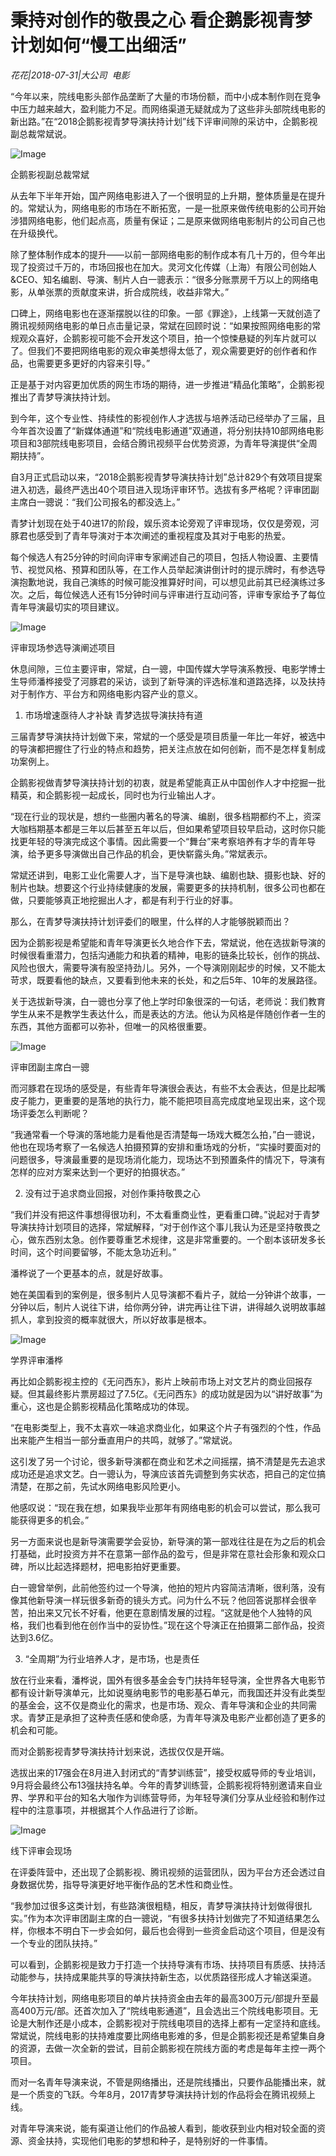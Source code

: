 # 秉持对创作的敬畏之心 看企鹅影视青梦计划如何“慢工出细活”

*花花|2018-07-31|大公司 
                                                电影*

“今年以来，院线电影头部作品垄断了大量的市场份额，而中小成本制作则在竞争中压力越来越大，盈利能力不足。而网络渠道无疑就成为了这些非头部院线电影的新出路。”在“2018企鹅影视青梦导演扶持计划”线下评审间隙的采访中，企鹅影视副总裁常斌说。

![Image](http://p9.pstatp.com/large/pgc-image/15330855362531f27a09497)

企鹅影视副总裁常斌

从去年下半年开始，国产网络电影进入了一个很明显的上升期，整体质量是在提升的。常斌认为，网络电影的市场在不断拓宽，一是一批原来做传统电影的公司开始涉猎网络电影，他们起点高，质量有保证；二是原来做网络电影制片的公司自己也在升级换代。

除了整体制作成本的提升——以前一部网络电影的制作成本有几十万的，但今年出现了投资过千万的，市场回报也在加大。灵河文化传媒（上海）有限公司创始人&CEO、知名编剧、导演、制片人白一骢表示：“很多分账票房千万以上的网络电影，从单张票的贡献度来讲，折合成院线，收益非常大。”

口碑上，网络电影也在逐渐摆脱以往的印象。一部《罪途》，上线第一天就创造了腾讯视频网络电影的单日点击量记录，常斌在回顾时说：“如果按照网络电影的常规观众喜好，企鹅影视可能不会开发这个项目，拍一个惊悚悬疑的列车片就可以了。但我们不要把网络电影的观众审美想得太低了，观众需要更好的创作者和作品，也需要更多更好的内容来引导。”

正是基于对内容更加优质的网生市场的期待，进一步推进“精品化策略”，企鹅影视推出了青梦导演扶持计划。

到今年，这个专业性、持续性的影视创作人才选拔与培养活动已经举办了三届，且今年首次设置了“新媒体通道”和“院线电影通道”双通道，将分别扶持10部网络电影项目和3部院线电影项目，会结合腾讯视频平台优势资源，为青年导演提供“全周期扶持”。

自3月正式启动以来，“2018企鹅影视青梦导演扶持计划”总计829个有效项目提案进入初选，最终严选出40个项目进入现场评审环节。选拔有多严格呢？评审团副主席白一骢说：“我们公司报名的都没选上。”

青梦计划现在处于40进17的阶段，娱乐资本论旁观了评审现场，仅仅是旁观，河豚君也感受到了青年导演对于本次阐述的重视程度及其对于电影的热爱。

每个候选人有25分钟的时间向评审专家阐述自己的项目，包括人物设置、主要情节、视觉风格、预算和团队等，在工作人员举起演讲倒计时的提示牌时，有参选导演抱歉地说，我自己演练的时候可能没推算好时间，可以想见此前其已经演练过多次。之后，每位候选人还有15分钟时间与评审进行互动问答，评审专家给予了每位青年导演最切实的项目建议。

![Image](http://p3.pstatp.com/large/pgc-image/15330855367845bbbd1d153)

评审现场参选导演阐述项目

休息间隙，三位主要评审，常斌，白一骢，中国传媒大学导演系教授、电影学博士生导师潘桦接受了河豚君的采访，谈到了新导演的评选标准和道路选择，以及扶持对于制作方、平台方和网络电影内容产业的意义。

1. 市场增速亟待人才补缺 青梦选拔导演扶持有道

三届青梦导演扶持计划做下来，常斌的一个感受是项目质量一年比一年好，被选中的导演都把握住了行业的特点和趋势，把关注点放在如何创新，而不是怎样复制成功案例上。

企鹅影视做青梦导演扶持计划的初衷，就是希望能真正从中国创作人才中挖掘一批精英，和企鹅影视一起成长，同时也为行业输出人才。

“现在行业的现状是，想约一些圈内著名的导演、编剧，很多档期都约不上，资深大咖档期基本都是三年以后甚至五年以后，但如果希望项目较早启动，这时你只能找更年轻的导演完成这个事情。因此需要一个“舞台”来考察培养有才华的青年导演，给予更多导演做出自己作品的机会，更快崭露头角。”常斌表示。

常斌还讲到，电影工业化需要人才，当下是导演也缺、编剧也缺、摄影也缺、好的制片也缺。想要这个行业持续健康的发展，需要更多的扶持机制，很多公司也都在做，只要能够真正地挖掘出人才，都是有利于行业的好事。

那么，在青梦导演扶持计划评委们的眼里，什么样的人才能够脱颖而出？

因为企鹅影视是希望能和青年导演更长久地合作下去，常斌说，他在选拔新导演的时候很看重潜力，包括沟通能力和执着的精神，电影的链条比较长，创作的挑战、风险也很大，需要导演有股坚持劲儿。另外，一个导演刚刚起步的时候，又不能太苛求，既要看他的缺点，又要看到他未来的长处，和之后5年、10年的发展路径。

关于选拔新导演，白一骢也分享了他上学时印象很深的一句话，老师说：我们教育学生从来不是教学生表达什么，而是表达的方法。他认为风格是伴随创作者一生的东西，其他方面都可以弥补，但唯一的风格很重要。

![Image](http://p3.pstatp.com/large/pgc-image/15330855361115288adc074)

评审团副主席白一骢

而河豚君在现场的感受是，有些青年导演很会表达，有些不太会表达，但是比起嘴皮子能力，更重要的是落地的执行力，能不能把项目高完成度地呈现出来，这个现场评委怎么判断呢？

“我通常看一个导演的落地能力是看他是否清楚每一场戏大概怎么拍，”白一骢说，他也在现场考察了一名候选人拍摄预算的安排和重场戏的分析，“实操时要面对的问题很多，导演最重要的是现场消化能力，现场达不到预置条件的情况下，导演有怎样的应对方案来达到一个更好的拍摄状态。”

2. 没有过于追求商业回报，对创作秉持敬畏之心

“我们并没有把这件事想得很功利，不太看重商业性，更看重口碑。”说起对于青梦导演扶持计划项目的选择，常斌解释，“对于创作这个事儿我认为还是坚持敬畏之心，做东西别太急。创作要尊重艺术规律，这是非常重要的。一个剧本该研发多长时间，这个时间要留够，不能太急功近利。”

潘桦说了一个更基本的点，就是好故事。

她在美国看到的案例是，很多制片人见导演都不看片子，就给一分钟讲个故事，一分钟以后，制片人说往下讲，给你两分钟，讲完再让往下讲，讲得越久说明故事越抓人，拿到投资的概率就很大，所以好故事是根本。

![Image](http://p3.pstatp.com/large/pgc-image/153308553613803dc1388c2)

学界评审潘桦

再比如企鹅影视主控的《无问西东》，影片上映前市场上对文艺片的商业回报存疑。但其最终影片票房超过了7.5亿。《无问西东》的成功就是因为以“讲好故事”为重心，这也是企鹅影视精品化策略成功的体现。

“在电影类型上，我不太喜欢一味追求商业化，如果这个片子有强烈的个性，作品出来能产生相当一部分垂直用户的共鸣，就够了。”常斌说。

这引发了另一个讨论，很多新导演都在商业和艺术之间摇摆，搞不清楚是先去追求成功还是追求文艺。白一骢认为，导演应该首先调整到务实状态，把自己的定位搞清楚，在那之前，先试水网络电影风险更小。

他感叹说：“现在我在想，如果我毕业那年有网络电影的机会可以尝试，那么我可能获得更多的机会。”

另一方面来说也是新导演需要学会妥协，新导演的第一部戏往往是在为之后的机会打基础，此时投资方并不在意第一部作品的盈亏，但是非常在意社会形象和观众口碑，所以比起选择题材，把电影拍好更重要。

白一骢曾举例，此前他签约过一个导演，他拍的短片内容简洁清晰，很利落，没有像其他新导演一样玩很多新奇的镜头方式。问为什么不玩？他回答说那样会很辛苦，拍出来又冗长不好看，他更在意剧情发展的过程。“这就是他个人独特的风格，我们也看到他在创作当中的妥协性。”现在这个导演正在拍摄第二部作品，投资达到3.6亿。

3. “全周期”为行业培养人才，是市场，也是责任

放在行业来看，潘桦说，国外有很多基金会专门扶持年轻导演，全世界各大电影节都有设计新导演单元，比如说戛纳电影节的电影基石单元，而我国还并没有此类型的基金会，这不仅是商业化的需求，也是市场、观众、青年导演和企业的共同需求。青梦正是承担了这种责任感和使命感，为青年导演及电影产业都创造了更多的机会和可能。

而对企鹅影视青梦导演扶持计划来说，选拔仅仅是开端。

选拔出来的17强会在8月进入封闭式的“青梦训练营”，接受权威导师的专业培训，9月将会最终公布13强扶持名单。今年的青梦训练营，企鹅影视将特别邀请来自业界、学界和平台的知名大咖作为训练营导师，为年轻导演们分享从业经验和制作过程中的注意事项，并根据其个人作品进行了诊断。

![Image](http://p1.pstatp.com/large/pgc-image/1533085536148e5cf85e7b9)

线下评审会现场

在评委阵营中，还出现了企鹅影视、腾讯视频的运营团队，因为平台方还会透过自身数据优势，指导导演更好地平衡作品的艺术性和商业性。

“我参加过很多这类计划，有些路演很粗糙，相反，青梦导演扶持计划做得很扎实。”作为本次评审团副主席的白一骢说，“有很多扶持计划做完了不知道结果怎么样，你根本不明白下一步会如何，最后也会得到一些资金启动这个项目，但是没有一个专业的团队扶持。”

可以看到，企鹅影视是致力于打造一个扶持导演有市场、扶持项目有质感、扶持活动能参与，扶持成果能共享的导演扶持新生态，以优质路径形成人才输送渠道。

今年扶持计划，网络电影项目的单片扶持资金由去年的最高300万元/部提升至最高400万元/部。还首次加入了“院线电影通道”，且会选出三个院线电影项目。无论是大制作还是小成本，企鹅影视对于院线电项目的选择上都有一定坚持和底线。常斌说，院线电影的扶持难度要比网络电影难的多，但是企鹅影视还是希望集自身的资源，去做一次全新的尝试，目前企鹅影视在院线方面的考虑是每年主控一两个项目。

而对一名青年导演来说，不管是网络播出，还是院线播出，只要作品能播出来，就是一个质变的飞跃。今年8月，2017青梦导演扶持计划的作品将会在腾讯视频上线。

对青年导演来说，能有渠道让他们的作品被人看到，能收获到业内相对较全面的资源、资金扶持，实现他们电影的梦想和种子，是特别好的一件事情。

